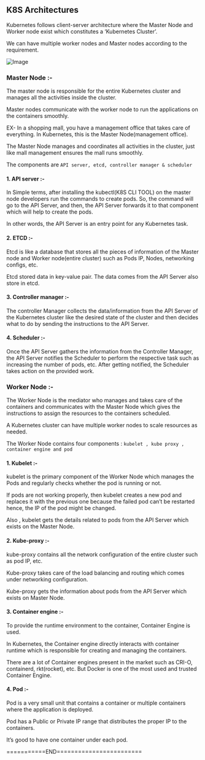 ## K8S Architectures

Kubernetes follows client-server architecture where the Master Node and Worker node exist which constitutes a ‘Kubernetes Cluster’. 

We can have multiple worker nodes and Master nodes according to the requirement.


![Image](https://github.com/user-attachments/assets/9cb9b0dc-0722-4d3d-a72e-070ad309e9e1)


### Master Node :-

The master node is responsible for the entire Kubernetes cluster and manages all the activities inside the cluster.

Master nodes communicate with the worker node to run the applications on the containers smoothly. 


EX- In a shopping mall, you have a management office that takes care of everything. In Kubernetes, this is the Master Node(management office). 

The Master Node manages and coordinates all activities in the cluster, just like mall management ensures the mall runs smoothly.


The components are `API server, etcd, controller manager & scheduler`


#### 1. API  server :- 

In Simple terms, after installing the kubectl(K8S CLI TOOL) on the master node developers run the commands to create pods. So, the command will go to the API Server, and then, the API Server forwards it to that component which will help to create the pods. 

In other words, the API Server is an entry point for any Kubernetes task. 


#### 2. ETCD :- 

Etcd is like a database that stores all the pieces of information of the Master node and Worker node(entire cluster) such as Pods IP, Nodes, networking configs, etc. 

Etcd stored data in key-value pair. The data comes from the API Server also store in etcd.


#### 3. Controller manager :- 

The controller Manager collects the data/information from the API Server of the Kubernetes cluster like the desired state of the cluster and then decides what to do by sending the instructions to the API Server.


#### 4. Scheduler :- 

Once the API Server gathers the information from the Controller Manager, the API Server notifies the Scheduler to perform the respective task such as increasing the number of pods, etc. After getting notified, the Scheduler takes action on the provided work.



### Worker Node :-

The Worker Node is the mediator who manages and takes care of the containers and communicates with the Master Node which gives the instructions to assign the resources to the containers scheduled. 

A Kubernetes cluster can have multiple worker nodes to scale resources as needed.

The Worker Node contains four components : `kubelet , kube proxy , container engine and pod`



#### 1. Kubelet :- 

kubelet is the primary component of the Worker Node which manages the Pods and regularly checks whether the pod is running or not.

If pods are not working properly, then kubelet creates a new pod and replaces it with the previous one because the failed pod can’t be restarted hence, the IP of the pod might be changed. 

Also , kubelet gets the details related to pods from the API Server which exists on the Master Node.


#### 2. Kube-proxy :- 

kube-proxy contains all the network configuration of the entire cluster such as pod IP, etc. 

Kube-proxy takes care of the load balancing and routing which comes under networking configuration. 

Kube-proxy gets the information about pods from the API Server which exists on Master Node.


#### 3. Container engine :- 

To provide the runtime environment to the container, Container Engine is used. 

In Kubernetes, the Container engine directly interacts with container runtime which is responsible for creating and managing the containers. 

There are a lot of Container engines present in the market such as CRI-O, containerd, rkt(rocket), etc. But Docker is one of the most used and trusted Container Engine. 


#### 4. Pod :- 

Pod is a very small unit that contains a container or multiple containers where the application is deployed. 

Pod has a Public or Private IP range that distributes the proper IP to the containers.

It’s good to have one container under each pod.



===========END========================

